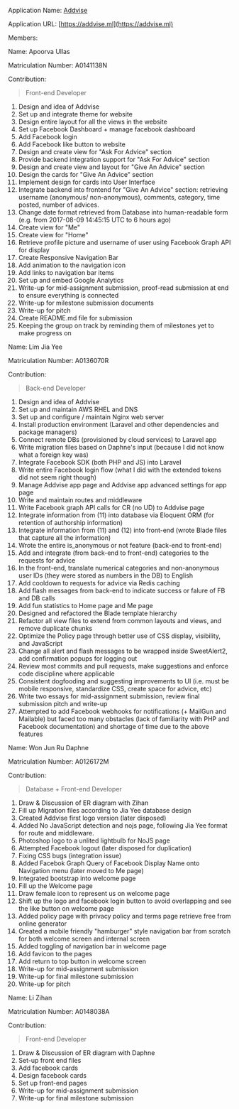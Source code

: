Application Name: [Addvise](https://addvise.ml)

Application URL: [https://addvise.ml](https://addvise.ml)

Members:

Name: Apoorva Ullas

Matriculation Number: A0141138N

Contribution:

> Front-end Developer

1. Design and idea of Addvise
2. Set up and integrate theme for website
3. Design entire layout for all the views in the website
4. Set up Facebook Dashboard + manage facebook dashboard
5. Add Facebook login
6. Add Facebook like button to website
7. Design and create view for "Ask For Advice" section
8. Provide backend integration support for "Ask For Advice" section
9. Design and create view and layout for "Give An Advice" section
10. Design the cards for "Give An Advice" section
11. Implement design for cards into User Interface
12. Integrate backend into frontend for "Give An Advice" section: retrieving username (anonymous/ non-anonymous), comments, category, time posted, number of advices.
13. Change date format retrieved from Database into human-readable form (e.g. from 2017-08-09 14:45:15 UTC to 6 hours ago)
14. Create view for "Me"
15. Create view for "Home"
16. Retrieve profile picture and username of user using Facebook Graph API for display
17. Create Responsive Navigation Bar
18. Add animation to the navigation icon
19. Add links to navigation bar items
20. Set up and embed Google Analytics
21. Write-up for mid-assignment submission, proof-read submission at end to ensure everything is connected
22. Write-up for milestone submission documents
23. Write-up for pitch
24. Create README.md file for submission
25. Keeping the group on track by reminding them of milestones yet to make progress on

Name: Lim Jia Yee

Matriculation Number: A0136070R

Contribution:

> Back-end Developer

1. Design and idea of Addvise
2. Set up and maintain AWS RHEL and DNS
3. Set up and configure / maintain Nginx web server
4. Install production environment (Laravel and other dependencies and package managers)
5. Connect remote DBs (provisioned by cloud services) to Laravel app
6. Write migration files based on Daphne's input (because I did not know what a foreign key was)
7. Integrate Facebook SDK (both PHP and JS) into Laravel
8. Write entire Facebook login flow (what I did with the extended tokens did not seem right though)
9. Manage Addvise app page and Addvise app advanced settings for app page
10. Write and maintain routes and middleware
11. Write Facebook graph API calls for CR (no UD) to Addvise page
12. Integrate information from (11) into database via Eloquent ORM (for retention of authorship information)
13. Integrate information from (11) and (12) into front-end (wrote Blade files that capture all the information)
14. Wrote the entire is_anonymous or not feature (back-end to front-end)
15. Add and integrate (from back-end to front-end) categories to the requests for advice
16. In the front-end, translate numerical categories and non-anonymous user IDs (they were stored as numbers in the DB) to English
17. Add cooldown to requests for advice via Redis caching
18. Add flash messages from back-end to indicate success or falure of FB and DB calls
19. Add fun statistics to Home page and Me page
20. Designed and refactored the Blade template hierarchy
21. Refactor all view files to extend from common layouts and views, and remove duplicate chunks
22. Optimize the Policy page through better use of CSS display, visibility, and JavaScript
23. Change all alert and flash messages to be wrapped inside SweetAlert2, add confirmation popups for logging out
24. Review most commits and pull requests, make suggestions and enforce code discipline where applicable
25. Consistent dogfooding and suggesting improvements to UI (i.e. must be mobile responsive, standardize CSS, create space for advice, etc)
26. Write two essays for mid-assignment submission, review final submission pitch and write-up
27. Attempted to add Facebook webhooks for notifications (+ MailGun and Mailable) but faced too many obstacles (lack of familiarity with PHP and Facebook documentation) and shortage of time due to the above features


Name: Won Jun Ru Daphne

Matriculation Number: A0126172M

Contribution:

> Database + Front-end Developer

1. Draw & Discussion of ER diagram with Zihan
2. Fill up Migration files according to Jia Yee database design
3. Created Addvise first logo version (later disposed)
4. Added No JavaScript detection and nojs page, following Jia Yee format for route and middleware.
5. Photoshop logo to a unlited lightbulb for NoJS page
6. Attempted Facebook logout (later disposed for duplication)
7. Fixing CSS bugs (integration issue)
8. Added Facebok Graph Query of Facebook Display Name onto Navigation menu (later moved to Me page)
9. Integrated bootstrap into welcome page
10. Fill up the Welcome page
11. Draw female icon to represent us on welcome page
12. Shift up the logo and facebook login button to avoid overlapping and see the like button on welcome page
13. Added policy page with privacy policy and terms page retrieve free from online generator
14. Created a mobile friendly "hamburger" style navigation bar from scratch for both welcome screen and internal screen
15. Added toggling of navigation bar in welcome page
16. Add favicon to the pages
17. Add return to top button in welcome screen
18. Write-up for mid-assignment submission
19. Write-up for final milestone submission
20. Write-up for pitch

Name: Li Zihan

Matriculation Number: A0148038A

Contribution:

> Front-end Developer

1. Draw & Discussion of ER diagram with Daphne
2. Set-up front end files
3. Add facebook cards
4. Design facebook cards
5. Set up front-end pages
6. Write-up for mid-assignment submission
7. Write-up for final milestone submission